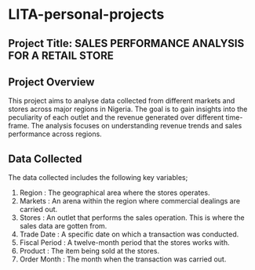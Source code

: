 # LITA-personal-projects

## Project Title: SALES PERFORMANCE ANALYSIS FOR A RETAIL STORE

## Project Overview

This project aims to analyse data collected from different markets and stores across major regions in Nigeria. The goal is to gain insights into the peculiarity of each outlet and the revenue generated over different time-frame. The analysis focuses on understanding revenue trends and sales performance across regions.

## Data Collected

The data collected includes the following key variables;
1. Region : The geographical area where the stores operates.
2. Markets : An arena within the region where commercial dealings are carried out.
3. Stores : An outlet that performs the sales operation. This is where the sales data are gotten from.
4. Trade Date : A specific date on which a transaction was conducted.
5. Fiscal Period : A twelve-month period that the stores works with.
6. Product : The item being sold at the stores.
7. Order Month : The month when the transaction was carried out.

